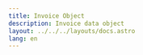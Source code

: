 ```yaml
---
title: Invoice Object
description: Invoice data object
layout: ../../../layouts/docs.astro
lang: en
---
```


